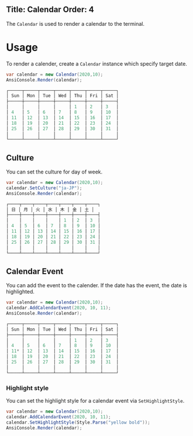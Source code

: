 ﻿Title: Calendar
Order: 4
---

The `Calendar` is used to render a calendar to the terminal.

# Usage

To render a calender, create a `Calendar` instance which specify target date.

```csharp
var calendar = new Calendar(2020,10);
AnsiConsole.Render(calendar);

┌─────┬─────┬─────┬─────┬─────┬─────┬─────┐
│ Sun │ Mon │ Tue │ Wed │ Thu │ Fri │ Sat │
├─────┼─────┼─────┼─────┼─────┼─────┼─────┤
│     │     │     │     │ 1   │ 2   │ 3   │
│ 4   │ 5   │ 6   │ 7   │ 8   │ 9   │ 10  │
│ 11  │ 12  │ 13  │ 14  │ 15  │ 16  │ 17  │
│ 18  │ 19  │ 20  │ 21  │ 22  │ 23  │ 24  │
│ 25  │ 26  │ 27  │ 28  │ 29  │ 30  │ 31  │
│     │     │     │     │     │     │     │
└─────┴─────┴─────┴─────┴─────┴─────┴─────┘

```

## Culture

You can set the culture for day of week.

```csharp
var calendar = new Calendar(2020,10);
calendar.SetCulture("ja-JP");
AnsiConsole.Render(calendar);

┌────┬────┬────┬────┬────┬────┬────┐
│ 日 │ 月 │ 火 │ 水 │ 木 │ 金 │ 土 │
├────┼────┼────┼────┼────┼────┼────┤
│    │    │    │    │ 1  │ 2  │ 3  │
│ 4  │ 5  │ 6  │ 7  │ 8  │ 9  │ 10 │
│ 11 │ 12 │ 13 │ 14 │ 15 │ 16 │ 17 │
│ 18 │ 19 │ 20 │ 21 │ 22 │ 23 │ 24 │
│ 25 │ 26 │ 27 │ 28 │ 29 │ 30 │ 31 │
│    │    │    │    │    │    │    │
└────┴────┴────┴────┴────┴────┴────┘

```

## Calendar Event

You can add the event to the calender. If the date has the event, the date is highlighted.

```csharp
var calendar = new Calendar(2020,10);
calendar.AddCalendarEvent(2020, 10, 11);
AnsiConsole.Render(calendar);

┌─────┬─────┬─────┬─────┬─────┬─────┬─────┐
│ Sun │ Mon │ Tue │ Wed │ Thu │ Fri │ Sat │
├─────┼─────┼─────┼─────┼─────┼─────┼─────┤
│     │     │     │     │ 1   │ 2   │ 3   │
│ 4   │ 5   │ 6   │ 7   │ 8   │ 9   │ 10  │
│ 11* │ 12  │ 13  │ 14  │ 15  │ 16  │ 17  │
│ 18  │ 19  │ 20  │ 21  │ 22  │ 23  │ 24  │
│ 25  │ 26  │ 27  │ 28  │ 29  │ 30  │ 31  │
│     │     │     │     │     │     │     │
└─────┴─────┴─────┴─────┴─────┴─────┴─────┘

```

### Highlight style

You can set the highlight style for a calendar event via `SetHighlightStyle`.

```csharp
var calendar = new Calendar(2020,10);
calendar.AddCalendarEvent(2020, 10, 11);
calendar.SetHighlightStyle(Style.Parse("yellow bold"));
AnsiConsole.Render(calendar);

```
